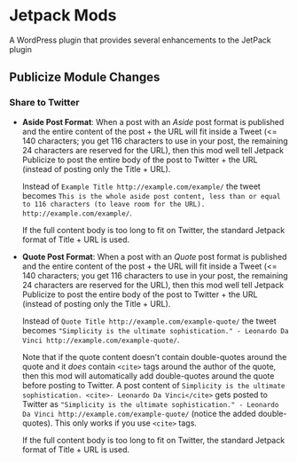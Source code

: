 Jetpack Mods
====================

A WordPress plugin that provides several enhancements to the JetPack plugin

## Publicize Module Changes

### Share to Twitter
 
 - **Aside Post Format**: When a post with an *Aside* post format is published and the entire content of the post + the URL will fit inside a Tweet (<= 140 characters; you get 116 characters to use in your post, the remaining 24 characters are reserved for the URL), then this mod well tell Jetpack Publicize to post the entire body of the post to Twitter + the URL (instead of posting only the Title + URL). 

    Instead of `Example Title http://example.com/example/` the tweet becomes `This is the whole aside post content, less than or equal to 116 characters (to leave room for the URL). http://example.com/example/`. 
    
    If the full content body is too long to fit on Twitter, the standard Jetpack format of Title + URL is used.
 
 - **Quote Post Format**: When a post with an *Quote* post format is published and the entire content of the post + the URL will fit inside a Tweet (<= 140 characters; you get 116 characters to use in your post, the remaining 24 characters are reserved for the URL), then this mod well tell Jetpack Publicize to post the entire body of the post to Twitter + the URL (instead of posting only the Title + URL). 

    Instead of `Quote Title http://example.com/example-quote/` the tweet becomes `"Simplicity is the ultimate sophistication." - Leonardo Da Vinci http://example.com/example-quote/`. 
    
    Note that if the quote content doesn't contain double-quotes around the quote and it _does_ contain `<cite>` tags around the author of the quote, then this mod will automatically add double-quotes around the quote before posting to Twitter. A post content of `Simplicity is the ultimate sophistication. <cite>- Leonardo Da Vinci</cite>` gets posted to Twitter as `"Simplicity is the ultimate sophistication." - Leonardo Da Vinci http://example.com/example-quote/` (notice the added double-quotes). This only works if you use `<cite>` tags.
    
    If the full content body is too long to fit on Twitter, the standard Jetpack format of Title + URL is used.
